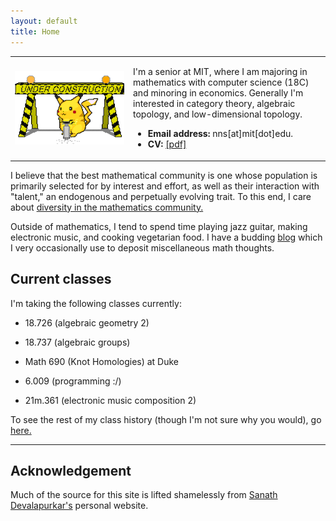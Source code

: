 ```yaml
---
layout: default
title: Home
---
```

<script type="text/javascript"
src="https://cdn.mathjax.org/mathjax/latest/MathJax.js?config=TeX-AMS-MML_HTMLorMML">
</script>

<table width="100%" cellspacing="0" cellpadding="0" border="0">
<tbody><tr>
<td width = "37.5%">
<img style="display: block; margin: auto;" alt="photo" src="/assets/under_construction.gif">
</td>
<td>
<p>
I'm a senior at MIT, where I am majoring in mathematics with computer science (18C) and minoring in economics.
Generally I'm interested in category theory, algebraic topology, and low-dimensional topology.
</p>
<ul>
<li><b>Email address:</b> nns[at]mit[dot]edu.</li>
<li><b>CV: </b><a href="/files/cv.pdf">[pdf]</a></li>
</ul>

</td>
</tr>
</tbody></table>

<p>
I believe that the best mathematical community is one whose population is primarily selected for by interest and effort, as well as their interaction with "talent," an endogenous and perpetually evolving trait.
To this end, I care about <a href="dei.html">diversity in the mathematics community.</a>
</p>

<p>
Outside of mathematics, I tend to spend time playing jazz guitar, making electronic music, and cooking vegetarian food.
I have a budding <a href="/blog/">blog</a> which I very occasionally use to deposit miscellaneous math thoughts. 
</p>



## Current classes

I'm taking the following classes currently:

* 18.726 (algebraic geometry 2)

* 18.737 (algebraic groups)

* Math 690 (Knot Homologies) at Duke

* 6.009 (programming :/)

* 21m.361 (electronic music composition 2)

To see the rest of my class history (though I'm not sure why you would), go <a href="/classes">here.</a>

---
## Acknowledgement 
Much of the source for this site is lifted shamelessly from <a href="https://sanathdevalapurkar.github.io/"> Sanath Devalapurkar's</a> personal website.


